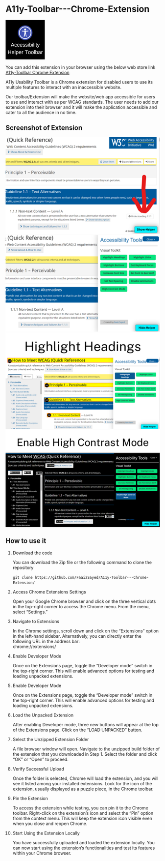 # A11y-Toolbar---Chrome-Extension 
![alt text](https://github.com/FaaizSayed/A11y-Toolbar---Chrome-Extension/blob/master/src/images/Accessibility%20Toolbar.png "Logo")

You can add this extension in your browser using the below web store link 
[A11y-Toolbar Chrome Extension](https://chromewebstore.google.com/detail/accessibility-helper/adllmddpahehgeikenbododddhopleio?hl=en)

A11y Usability Toolbar is a Chrome extension for disabled users to use its multiple features to interact with an inaccessible website.

Our toolbar/Extension will make the website/web app accessible for users to use and interact with as per WCAG standards. The user needs to add our extension into their browser and it will make the application accessible and cater to all the audience in no time.

## Screenshot of Extension

![alt text](https://github.com/FaaizSayed/A11y-Toolbar---Chrome-Extension/blob/master/src/images/image1.png "Toolbar preview")
![alt text](https://github.com/FaaizSayed/A11y-Toolbar---Chrome-Extension/blob/master/src/images/image2.png "Toolbar preview")
![alt text](https://github.com/FaaizSayed/A11y-Toolbar---Chrome-Extension/blob/master/src/images/Highlight%20Headings.png "Highlight headings")
![alt text](https://github.com/FaaizSayed/A11y-Toolbar---Chrome-Extension/blob/master/src/images/contrastmode.png "high contrast mode")

## How to use it


1. Download the code

   You can download the Zip file or the following command to clone the repository
   
   `git clone https://github.com/FaaizSayed/A11y-Toolbar---Chrome-Extension/`
2. Access Chrome Extensions Settings

   Open your Google Chrome browser and click on the three vertical dots in the top-right corner to access the Chrome menu. From the menu, select “Settings.”
3. Navigate to Extensions

   In the Chrome settings, scroll down and click on the “Extensions” option in the left-hand sidebar. Alternatively, you can directly enter the following URL in the address bar:   
   chrome://extensions/
4. Enable Developer Mode

   Once on the Extensions page, toggle the “Developer mode” switch in the top-right corner. This will enable advanced options for testing and loading unpacked extensions.
5. Enable Developer Mode

   Once on the Extensions page, toggle the “Developer mode” switch in the top-right corner. This will enable advanced options for testing and loading unpacked extensions.

6. Load the Unpacked Extension

   After enabling Developer mode, three new buttons will appear at the top of the Extensions page. Click on the “LOAD UNPACKED” button.

7. Select the Unzipped Extension Folder

   A file browser window will open. Navigate to the unzipped build folder of the extension that you downloaded in Step 1. Select the folder and click “OK” or “Open” to proceed.

8. Verify Successful Upload

   Once the folder is selected, Chrome will load the extension, and you will see it listed among your installed extensions. Look for the icon of the extension, usually displayed as a puzzle         piece, in the Chrome toolbar.

9. Pin the Extension

   To access the extension while testing, you can pin it to the Chrome toolbar. Right-click on the extension’s icon and select the “Pin” option from the context menu. This will keep the 
   extension icon visible even when you close and reopen Chrome.

10. Start Using the Extension Locally

    You have successfully uploaded and loaded the extension locally. You can now start using the extension’s functionalities and test its features within your Chrome browser.





